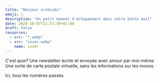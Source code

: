 ```yaml
---
title: "Bonjour archivés"
emoji: 💌
description: "Un petit moment d'échappement dans votre boîte mail"
date: 2020-10-07T12:57:50+02:00
draft: false
resources:
  - src: "*.webp"
  - src: "cover.webp"
    name: cover
---
```



*C'est quoi?* Une newsletter écrite et envoyée avec amour par moi-même.
Une sorte de carte postale virtuelle, sans les informations sur les monos.

Ici, tous les numéros passés.

